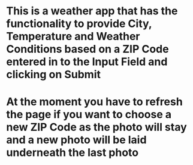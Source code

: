 # This is a weather app that has the functionality to provide City, Temperature and Weather Conditions based on a ZIP Code entered in to the Input Field and clicking on Submit
# At the moment you have to refresh the page if you want to choose a new ZIP Code as the photo will stay and a new photo will be laid underneath the last photo
